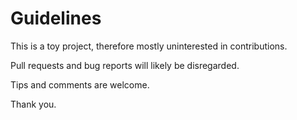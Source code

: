# Guidelines

This is a toy project, therefore mostly uninterested in contributions.

Pull requests and bug reports will likely be disregarded.

Tips and comments are welcome.

Thank you.
